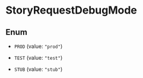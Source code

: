 

# StoryRequestDebugMode

## Enum


* `PROD` (value: `"prod"`)

* `TEST` (value: `"test"`)

* `STUB` (value: `"stub"`)




